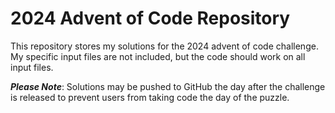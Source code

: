 # 2024 Advent of Code Repository
This repository stores my solutions for the 2024 advent of code
challenge. My specific input files are not included, but the code should
work on all input files. 

__*Please Note*__: Solutions may be pushed to GitHub the day after the challenge is released
to prevent users from taking code the day of the puzzle.